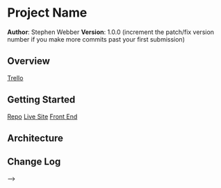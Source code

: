 # Project Name

**Author**: Stephen Webber
**Version**: 1.0.0 (increment the patch/fix version number if you make more commits past your first submission)

## Overview
<!-- Provide a high level overview of what this application is and why you are building it, beyond the fact that it's an assignment for this class. (i.e. What's your problem domain?) -->

[Trello](https://trello.com/b/gT95dxpq/cityexplorer)

## Getting Started

[Repo](https://github.com/offgridauthor/301lab6-server)
[Live Site](https://slw-301lab6.herokuapp.com/)
[Front End](https://codefellows.github.io/code-301-guide/curriculum/city-explorer-app/front-end/)

<!-- What are the steps that a user must take in order to build this app on their own machine and get it running? -->

## Architecture
<!-- Provide a detailed description of the application design. What technologies (languages, libraries, etc) you're using, and any other relevant design information. -->

## Change Log
<!-- Use this area to document the iterative changes made to your application as each feature is successfully implemented. Use time stamps. Here's an examples:

01-01-2001 4:59pm - Application now has a fully-functional express server, with a GET route for the location resource.

## Credits and Collaborations
<!-- Give credit (and a link) to other people or resources that helped you build this application. -->
-->
